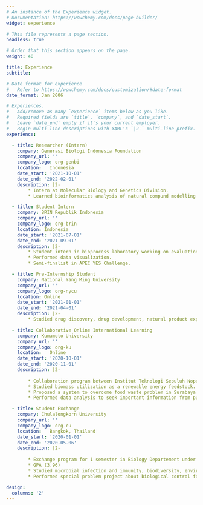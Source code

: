 ```yaml
---
# An instance of the Experience widget.
# Documentation: https://wowchemy.com/docs/page-builder/
widget: experience

# This file represents a page section.
headless: true

# Order that this section appears on the page.
weight: 40

title: Experience
subtitle:

# Date format for experience
#   Refer to https://wowchemy.com/docs/customization/#date-format
date_format: Jan 2006

# Experiences.
#   Add/remove as many `experience` items below as you like.
#   Required fields are `title`, `company`, and `date_start`.
#   Leave `date_end` empty if it's your current employer.
#   Begin multi-line descriptions with YAML's `|2-` multi-line prefix.
experience:

  - title: Researcher (Intern)
    company: Generasi Biologi Indonesia Foundation
    company_url: ''
    company_logo: org-genbi
    location:   Indonesia
    date_start: '2021-10-01'
    date_end: '2022-02-01'
    description: |2-
        * Intern at Molecular Biology and Genetics Division.
        * Learned bioinformatics analysis of natural compund modelling and molecular docking.

  - title: Student Intern
    company: BRIN Republik Indonesia
    company_url: ''
    company_logo: org-brin
    location: Indonesia
    date_start: '2021-07-01'
    date_end: '2021-09-01'
    description: |2-
        * Student intern in bioprocess laboratory working on evaluation of microalga growth medium.
        * Performed data visualization.
        * Semi-finalist in APEC YES Challenge.

  - title: Pre-Internship Student
    company: National Yang Ming University
    company_url: ''
    company_logo: org-nycu
    location: Online
    date_start: '2021-01-01'
    date_end: '2021-04-01'
    description: |2-
        * Studied drug discovery, drug development, natural product exploration and computational studies on molecular docking and molecular dynamics

  - title: Collaborative Online International Learning
    company: Kumamoto University
    company_url: ''
    company_logo: org-ku
    location:   Online
    date_start: '2020-10-01'
    date_end: '2020-11-01'
    description: |2-
        
        * Collaboration program between Institut Teknologi Sepuluh Nopember and Kumamoto University
        * Studied biomass utilization as a renewable energy feedstock.
        * Proposed a system to overcome food waste problem in Surabaya using microbiological approach.
        * Performed data analysis to seek important information from publicly available waste data.

  - title: Student Exchange
    company: Chulalongkorn University
    company_url: ''
    company_logo: org-cu
    location:   Bangkok, Thailand
    date_start: '2020-01-01'
    date_end: '2020-05-06'
    description: |2-
        
        * Exchange program for 1 semester in Biology Departement under ASEAN & NON-ASEAN Scholarship 2019.
        * GPA (3.96)
        * Studied microbial infection and immunity, biodiversity, environmental science, and seminar.
        * Performed special problem project about biological control for Michania mirachanta in Saraburi, Thailand, under the supervision of Prof. Chatchawan Chaisuekul.

design:
  columns: '2'
---
```

